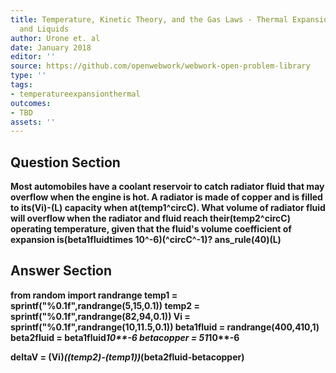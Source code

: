 ```yaml
---
title: Temperature, Kinetic Theory, and the Gas Laws - Thermal Expansion of Solids
  and Liquids
author: Urone et. al
date: January 2018
editor: ''
source: https://github.com/openwebwork/webwork-open-problem-library
type: ''
tags:
- temperatureexpansionthermal
outcomes:
- TBD
assets: ''
---
```


## Question Section 

<b>
Most automobiles have a coolant reservoir to catch radiator fluid that may overflow when the engine is hot. A radiator is made of copper and is filled to its(Vi)-(L) capacity when at(temp1^circC). What volume of radiator fluid will overflow when the radiator and fluid reach their(temp2^circC) operating temperature, given that the fluid's volume coefficient of expansion is(beta1fluidtimes 10^-6)(^circC^-1)?
ans_rule(40)(L)


## Answer Section

from random import randrange
temp1 = sprintf("%0.1f",randrange(5,15,0.1))
temp2 = sprintf("%0.1f",randrange(82,94,0.1))
Vi = sprintf("%0.1f",randrange(10,11.5,0.1))
beta1fluid = randrange(400,410,1)
beta2fluid = beta1fluid*10**-6
betacopper = 51*10**-6

deltaV = (Vi)*((temp2)-(temp1))*(beta2fluid-betacopper)
